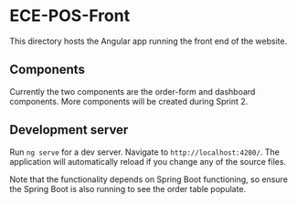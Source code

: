 # ECE-POS-Front

This directory hosts the Angular app running the front end of the website.

## Components

Currently the two components are the order-form and dashboard components. More components will be created during Sprint 2.

## Development server

Run `ng serve` for a dev server. Navigate to `http://localhost:4200/`. The application will automatically reload if you change any of the source files.

Note that the functionality depends on Spring Boot functioning, so ensure the Spring Boot is also running to see the order table populate.